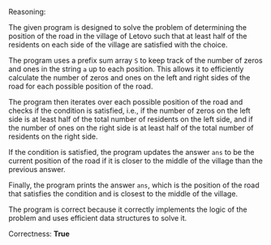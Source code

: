 Reasoning:

The given program is designed to solve the problem of determining the position of the road in the village of Letovo such that at least half of the residents on each side of the village are satisfied with the choice.

The program uses a prefix sum array `S` to keep track of the number of zeros and ones in the string `a` up to each position. This allows it to efficiently calculate the number of zeros and ones on the left and right sides of the road for each possible position of the road.

The program then iterates over each possible position of the road and checks if the condition is satisfied, i.e., if the number of zeros on the left side is at least half of the total number of residents on the left side, and if the number of ones on the right side is at least half of the total number of residents on the right side.

If the condition is satisfied, the program updates the answer `ans` to be the current position of the road if it is closer to the middle of the village than the previous answer.

Finally, the program prints the answer `ans`, which is the position of the road that satisfies the condition and is closest to the middle of the village.

The program is correct because it correctly implements the logic of the problem and uses efficient data structures to solve it.

Correctness: **True**
